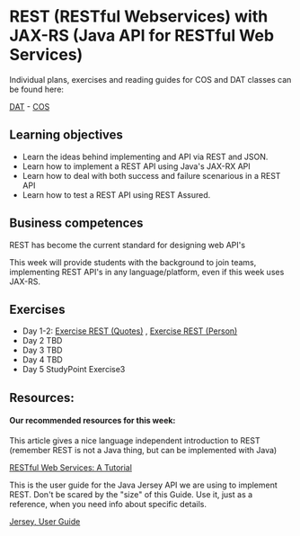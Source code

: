 # REST (RESTful Webservices) with JAX-RS (Java API for RESTful Web Services)

Individual plans, exercises and reading guides for COS and DAT classes can be found here:

[DAT](https://github.com/Cphdat3sem2017f/REST/tree/master/DAT) - [COS](https://github.com/Cphdat3sem2017f/REST/tree/master/COS)

## Learning objectives
- Learn the ideas behind implementing and API via REST and JSON.
- Learn how to implement a REST API using Java's JAX-RX API
- Learn how to deal with both success and failure scenarious in a REST API
- Learn how to test a REST API using REST Assured.

## Business competences
REST has become the current standard for designing web API's

This week will provide students with the background to join teams, implementing REST API's in any language/platform, even if this week uses JAX-RS.

## Exercises 
- Day 1-2: [Exercise REST (Quotes)](https://docs.google.com/document/d/13iWLS-XQZLtalNf-6ER3uJwyaPy0rw-OACC7Z6Tv7N8/edit?usp=sharing) ,  [Exercise REST (Person)](https://docs.google.com/document/d/10UpxEHPBtdMpnlwVjVI-wNkoEAuoglD2HY_ofKo5yxI/edit?usp=sharing)
- Day 2 TBD
- Day 3 TBD
- Day 4  TBD
- Day 5 StudyPoint Exercise3

## Resources: 

#### Our recommended resources for this week:
This article gives a nice language independent introduction to REST (remember REST is not a Java thing, but can be implemented with Java)

[RESTful Web Services: A Tutorial](http://www.drdobbs.com/web-development/restful-web-services-a-tutorial/240169069?pgno=1)

This is the user guide for the Java Jersey API we are using to implement REST. Don't be scared by the "size" of this Guide. Use it, just as a reference, when you need info about specific details.

[Jersey, User Guide](https://jersey.github.io/documentation/latest/index.html)
